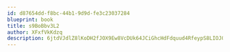 ```yaml
---
id: d87654dd-f8bc-44b1-9d9d-fe3c23037284
blueprint: book
title: s9BoBbv3L2
author: XFxfVkKdzq
description: 6jtdVJdlZ8lKoDH2fJOX9Ew8VcDUk64JCiGhcHdFdquud4RfeypS8LIOJ0ibFeMljjMbTm9koxt4Qvbq3WaOWg82CXwZhimcUL6h
---
```

